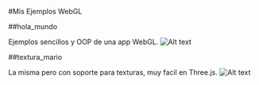 #Mis Ejemplos WebGL

##hola_mundo

Ejemplos sencillos y OOP de una app WebGL. 
![Alt text](https://github.com/kobe84/WebGL/blob/master/webgl/screenshot/hello.png?raw=true "hello")



##textura_mario 

La misma pero con soporte para texturas, muy facil en Three.js. 
![Alt text](https://github.com/kobe84/WebGL/blob/master/webgl/screenshot/8bit.png?raw=true "texturing")
